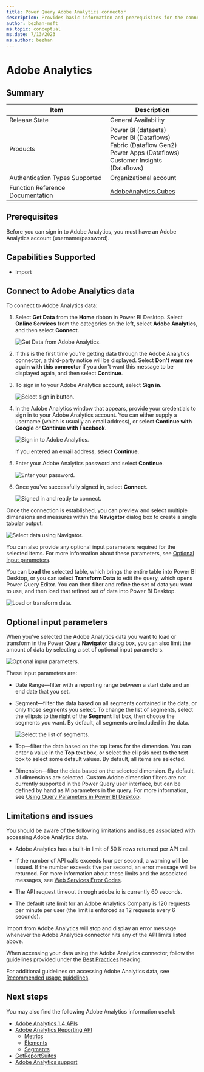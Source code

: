 ```yaml
---
title: Power Query Adobe Analytics connector
description: Provides basic information and prerequisites for the connector, descriptions of the optional input parameters, and discusses limitations and issues you might encounter.
author: bezhan-msft
ms.topic: conceptual
ms.date: 7/13/2023
ms.author: bezhan
---
```


# Adobe Analytics
 
## Summary

| Item | Description |
| ---- | ----------- |
| Release State | General Availability |
| Products | Power BI (datasets)<br/>Power BI (Dataflows)<br/>Fabric (Dataflow Gen2)<br/>Power Apps (Dataflows)<br/>Customer Insights (Dataflows) |
| Authentication Types Supported | Organizational account |
| Function Reference Documentation | [AdobeAnalytics.Cubes](/powerquery-m/adobeanalytics-cubes) |

## Prerequisites

Before you can sign in to Adobe Analytics, you must have an Adobe Analytics account (username/password).

## Capabilities Supported

* Import

## Connect to Adobe Analytics data

To connect to Adobe Analytics data:

1. Select **Get Data** from the **Home** ribbon in Power BI Desktop. Select **Online Services** from the categories on the left, select **Adobe Analytics**, and then select **Connect**.

   ![Get Data from Adobe Analytics.](./media/adobe-analytics/get-aa-data.png)

2. If this is the first time you're getting data through the Adobe Analytics connector, a third-party notice will be displayed. Select **Don't warn me again with this connector** if you don't want this message to be displayed again, and then select **Continue**.

3. To sign in to your Adobe Analytics account, select **Sign in**.

   ![Select sign in button.](./media/adobe-analytics/sign-in.png)

4. In the Adobe Analytics window that appears, provide your credentials to sign in to your Adobe Analytics account. You can either supply a username (which is usually an email address), or select **Continue with Google** or **Continue with Facebook**.

   ![Sign in to Adobe Analytics.](./media/adobe-analytics/adobe-sign-in.png)

   If you entered an email address, select **Continue**.

5. Enter your Adobe Analytics password and select **Continue**.

   ![Enter your password.](./media/adobe-analytics/enter-password.png)

6. Once you've successfully signed in, select **Connect**.

   ![Signed in and ready to connect.](./media/adobe-analytics/signed-in.png)

Once the connection is established, you can preview and select multiple dimensions and measures within the **Navigator** dialog box to create a single tabular output. 

![Select data using Navigator.](./media/adobe-analytics/navigator-view.png)

You can also provide any optional input parameters required for the selected items. For more information about these parameters, see [Optional input parameters](#optional-input-parameters).

You can **Load** the selected table, which brings the entire table into Power BI Desktop, or you can select **Transform Data** to edit the query, which opens Power Query Editor. You can then filter and refine the set of data you want to use, and then load that refined set of data into Power BI Desktop.

![Load or transform data.](./media/adobe-analytics/button-select.png)

## Optional input parameters

When you've selected the Adobe Analytics data you want to load or transform in the Power Query **Navigator** dialog box, you can also limit the amount of data by selecting a set of optional input parameters. 

![Optional input parameters.](./media/adobe-analytics/navigator-options.png)

These input parameters are:

* Date Range&mdash;filter with a reporting range between a start date and an end date that you set.

* Segment&mdash;filter the data based on all segments contained in the data, or only those segments you select. To change the list of segments, select the ellipsis to the right of the **Segment** list box, then choose the segments you want. By default, all segments are included in the data.

   ![Select the list of segments.](./media/adobe-analytics/segment-select.png)

* Top&mdash;filter the data based on the top items for the dimension. You can enter a value in the **Top** text box, or select the ellipsis next to the text box to select some default values. By default, all items are selected.

* Dimension&mdash;filter the data based on the selected dimension. By default, all dimensions are selected. Custom Adobe dimension filters are not currently supported in the Power Query user interface, but can be defined by hand as M parameters in the query. For more information, see [Using Query Parameters in Power BI Desktop](../power-query-query-parameters.md).

## Limitations and issues

You should be aware of the following limitations and issues associated with accessing Adobe Analytics data.

* Adobe Analytics has a built-in limit of 50 K rows returned per API call. 

* If the number of API calls exceeds four per second, a warning will be issued. If the number exceeds five per second, an error message will be returned. For more information about these limits and the associated messages, see [Web Services Error Codes](https://github.com/AdobeDocs/analytics-1.4-apis/blob/master/docs/getting-started/c_Web_Services_Error_Codes.md#web-services-error-codes).

* The API request timeout through adobe.io is currently 60 seconds.

* The default rate limit for an Adobe Analytics Company is 120 requests per minute per user (the limit is enforced as 12 requests every 6 seconds).

Import from Adobe Analytics will stop and display an error message whenever the Adobe Analytics connector hits any of the API limits listed above.

When accessing your data using the Adobe Analytics connector, follow the guidelines provided under the [Best Practices](https://www.adobe.io/apis/experiencecloud/analytics/docs.html#!AdobeDocs/analytics-2.0-apis/master/reporting-guide.md) heading.

For additional guidelines on accessing Adobe Analytics data, see [Recommended usage guidelines](https://helpx.adobe.com/analytics/kb/recommended-usage-guidelines.html).

## Next steps

You may also find the following Adobe Analytics information useful:

* [Adobe Analytics 1.4 APIs](https://github.com/AdobeDocs/analytics-1.4-apis)
* [Adobe Analytics Reporting API](https://github.com/AdobeDocs/analytics-1.4-apis/tree/master/docs/reporting-api)
  * [Metrics](https://github.com/AdobeDocs/analytics-1.4-apis/blob/master/docs/reporting-api/metrics.md)
  * [Elements](https://github.com/AdobeDocs/analytics-1.4-apis/blob/master/docs/reporting-api/elements.md)
  * [Segments](https://github.com/AdobeDocs/analytics-1.4-apis/blob/master/docs/segments-api/data_types/r_segment.md)
* [GetReportSuites](https://github.com/AdobeDocs/analytics-1.4-apis/blob/master/docs/admin-api/methods/company/r_GetReportSuites.md)
* [Adobe Analytics support](https://helpx.adobe.com/support/analytics.html)
